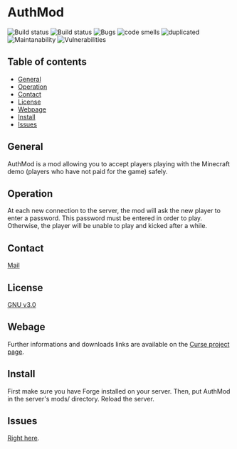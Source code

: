 # AuthMod

![Build status](https://travis-ci.org/Mcdostone/authmod.svg?branch=master)
![Build status](https://sonarcloud.io/api/project_badges/measure?project=com.chocorean.authmod%3Aauthmod&metric=alert_status)
![Bugs](https://sonarcloud.io/api/project_badges/measure?project=com.chocorean.authmod%3Aauthmod&metric=bugs)
![code smells](https://sonarcloud.io/api/project_badges/measure?project=com.chocorean.authmod%3Aauthmod&metric=code_smells)
![duplicated](https://sonarcloud.io/api/project_badges/measure?project=com.chocorean.authmod%3Aauthmod&metric=duplicated_lines_density)
![Maintanability](https://sonarcloud.io/api/project_badges/measure?project=com.chocorean.authmod%3Aauthmod&metric=sqale_rating)
![Vulnerabilities](https://sonarcloud.io/api/project_badges/measure?project=com.chocorean.authmod%3Aauthmod&metric=vulnerabilities)


## Table of contents

* [General](#general)
* [Operation](#operation)
* [Contact](#contact)
* [License](#license)
* [Webpage](#webpage)
* [Install](#install)
* [Issues](#issues)

## General
AuthMod is a mod allowing you to accept players playing with the Minecraft demo (players who have not paid for the game) safely.

## Operation

At each new connection to the server, the mod will ask the new player to enter a password. This password must be entered in order to play. Otherwise, the player will be unable to play and kicked after a while.

## Contact

[Mail](mailto:baptiste.chocot@gmail.com)

## License

[GNU v3.0](https://www.gnu.org/licenses/gpl-3.0.fr.html)

## Webage

Further informations and downloads links are available on the [Curse project page](https://minecraft.curseforge.com/projects/authmod).

## Install

First make sure you have Forge installed on your server. Then, put AuthMod in the server's mods/ directory. Reload the server.

## Issues

[Right here](https://github.com/Chocorean/authmod/issues).
